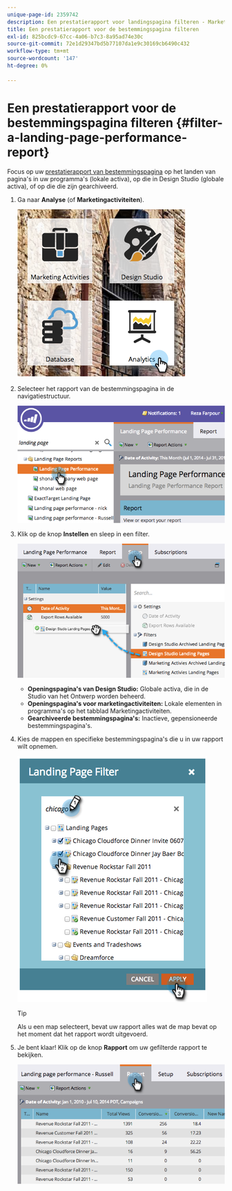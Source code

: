 ```yaml
---
unique-page-id: 2359742
description: Een prestatierapport voor landingspagina filteren - Marketo Docs - Productdocumentatie
title: Een prestatierapport voor de bestemmingspagina filteren
exl-id: 825bcdc9-67cc-4a06-b7c3-8a95ad74e30c
source-git-commit: 72e1d29347bd5b77107da1e9c30169cb6490c432
workflow-type: tm+mt
source-wordcount: '147'
ht-degree: 0%

---
```


# Een prestatierapport voor de bestemmingspagina filteren {#filter-a-landing-page-performance-report}

Focus op uw [prestatierapport van bestemmingspagina](/help/marketo/product-docs/demand-generation/landing-pages/understanding-landing-pages/landing-page-performance-report.md) op het landen van pagina&#39;s in uw programma&#39;s (lokale activa), op die in Design Studio (globale activa), of op die die zijn gearchiveerd.

1. Ga naar **Analyse** (of **Marketingactiviteiten**).

   ![](assets/analyticstile.png)

1. Selecteer het rapport van de bestemmingspagina in de navigatiestructuur.

   ![](assets/image2014-9-18-15-3a46-3a6.png)

1. Klik op de knop **Instellen** en sleep in een filter.

   ![](assets/image2014-9-18-15-3a46-3a16.png)

   * **Openingspagina&#39;s van Design Studio:** Globale activa, die in de Studio van het Ontwerp worden beheerd.
   * **Openingspagina&#39;s voor marketingactiviteiten:** Lokale elementen in programma&#39;s op het tabblad Marketingactiviteiten.
   * **Gearchiveerde bestemmingspagina&#39;s:** Inactieve, gepensioneerde bestemmingspagina&#39;s.

1. Kies de mappen en specifieke bestemmingspagina&#39;s die u in uw rapport wilt opnemen.

   ![](assets/image2014-9-18-15-3a46-3a47.png)

   >[!TIP]
   >
   >Als u een map selecteert, bevat uw rapport alles wat de map bevat op het moment dat het rapport wordt uitgevoerd.

1. Je bent klaar! Klik op de knop **Rapport** om uw gefilterde rapport te bekijken.

   ![](assets/image2014-9-18-15-3a47-3a21.png)
